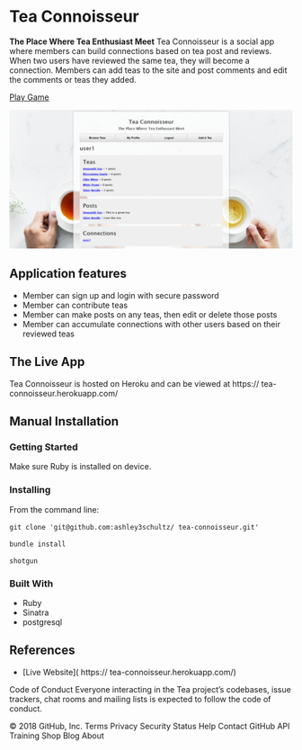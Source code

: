 # Tea Connoisseur
**The Place Where Tea Enthusiast Meet**
Tea Connoisseur is a social app where members can build connections based on tea post and reviews. When two users have reviewed the same tea, they will become a connection. Members can add teas to the site and post comments and edit the comments or teas they added.

 [Play Game]( https://tea-connoisseur.herokuapp.com/)

![screenshot](https://raw.githubusercontent.com/ashley3schultz/tea-connoisseur/master/public/images/screenshot.PNG)

## Application features

* Member can sign up and login with secure password
* Member can contribute teas
* Member can make posts on any teas, then edit or delete those posts
* Member can accumulate connections with other users based on their reviewed teas

## The Live App
Tea Connoisseur is hosted on Heroku and can be viewed at https:// tea-connoisseur.herokuapp.com/

## Manual Installation 

### Getting Started 
Make sure Ruby is installed on device.

### Installing
From the command line:
  ```
  git clone 'git@github.com:ashley3schultz/ tea-connoisseur.git'
  ```
  ```
bundle install
  ```
  ```
  shotgun
  ```
	
### Built With
* Ruby
* Sinatra
* postgresql

## References
* [Live Website]( https:// tea-connoisseur.herokuapp.com/)

Code of Conduct Everyone interacting in the Tea project’s codebases, issue trackers, chat rooms and mailing lists is expected to follow the code of conduct.

© 2018 GitHub, Inc. Terms Privacy Security Status Help Contact GitHub API Training Shop Blog About
